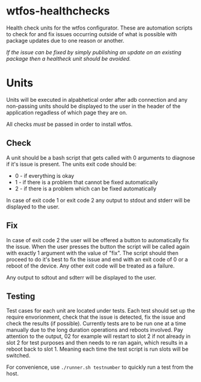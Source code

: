 # wtfos-healthchecks
Health check units for the wtfos configurator. These are automation scripts to check for and fix issues occurring outside of what is possible with package updates due to one reason or another.

_If the issue can be fixed by simply publishing an update on an existing package then a healtheck unit should be avoided._

# Units
Units will be executed in alpabhetical order after adb connection and any non-passing units should be displayed to the user in the header of the application regadless of which page they are on.

All checks _must_ be passed in order to install wtfos.

## Check
A unit should be a bash script that gets called with 0 arguments to diagnose if it's issue is present. The units exit code should be:
 - 0 - if everything is okay
 - 1 - if there is a problem that cannot be fixed automatically
 - 2 - if there is a problem which can be fixed automatically

In case of exit code 1 or exit code 2 any output to stdout and stderr will be displayed to the user.

## Fix
In case of exit code 2 the user will be offered a button to automatically fix the issue. When the user presses the button the script will be called again with exactly 1 argument with the value of "fix". The script should then proceed to do it's best to fix the issue and end with an exit code of 0 or a reboot of the device. Any other exit code will be treated as a failure.

Any output to sdtout and sdterr will be displayed to the user.

## Testing
Test cases for each unit are located under tests. Each test should set up the require envorionment, check that the issue is detected, fix the issue and check the results (if possible). Currently tests are to be run one at a time manually due to the long duration operations and reboots involved. Pay attention to the output, 02 for example will restart to slot 2 if not already in slot 2 for test purposes and then needs to re ran again, which results in a reboot back to slot 1. Meaning each time the test script is run slots will be switched.

For convenience, use `./runner.sh testnumber` to quickly run a test from the host.